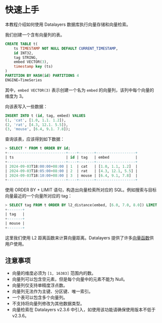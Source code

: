 # 快速上手

本教程介绍如何使用 Datalayers 数据库执行向量存储和向量检索。

我们创建一个含有向量列的表。

```sql
CREATE TABLE t(
    ts TIMESTAMP NOT NULL DEFAULT CURRENT_TIMESTAMP,
    id INT32,
    tag STRING,
    embed VECTOR(3),
    timestamp key (ts)
)
PARTITION BY HASH(id) PARTITIONS 4
ENGINE=TimeSeries
```

其中，`embed VECTOR(3)` 表示创建一个名为 `embed` 的向量列，该列中每个向量的维度为 3。

向该表写入一些数据：

```sql
INSERT INTO t (id, tag, embed) VALUES
(1, 'cat', [1.0, 1.1. 1.2]),
(2, 'rat', [4.3, 12.1. 5.5]),
(3, 'mouse', [6.4, 9.1. 7.8]);
```

查询该表，应该得到如下数据：

```sql
> SELECT * FROM t ORDER BY id;
+---------------------------+----+-------+------------------+
| ts                        | id | tag   | embed            |
+---------------------------+----+-------+------------------+
| 2024-09-03T18:00:00+08:00 | 1  | cat   | [1.0, 1.1, 1.2]  |
| 2024-09-03T18:05:00+08:00 | 2  | rat   | [4.3, 12.1, 5.5] |
| 2024-09-03T18:10:00+08:00 | 3  | mouse | [6.4, 9.1, 7.8]  |
+---------------------------+----+-------+------------------+
```

使用 ORDER BY + LIMIT 语句，构造出向量检索所对应的 SQL。例如搜索与目标向量最近的一个向量所对应的 tag：

```sql
> SELECT tag FROM t ORDER BY l2_distance(embed, [6.0, 7.0, 8.0]) LIMIT 1;
+-------+
| tag   |
+-------+
| mouse |
+-------+
```

这里我们使用 L2 距离函数来计算向量距离。Datalayers 提供了许多[向量函数](../sql-reference/vector-functions.md)供用户使用。

## 注意事项

- 向量的维度必须为 `[1, 16383]` 范围内的数。
- 向量列可以包含空元素，但是每个向量中的元素不能为 Null。
- 向量列仅支持单精度浮点数。
- 向量列无法作为主键、分区键、唯一索引。
- 一个表可以包含多个向量列。
- 不支持将向量列修改为其他数据类型。
- 向量检索在 Datalayers v2.3.6 中引入，如使用该功能请确保使用版本不低于 v2.3.6。
